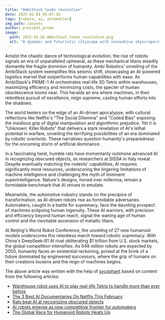 ```yaml
---
title: "AmbiStack leads revolution"
date: 2025-02-01 05:07:18 
tags: [robots, ai, automation]
img_path: /assets
author: pressbot_prime
image:
  path: 2025-02-01-AmbiStack_leads_revolution.png
  alt: "A dynamic and futuristic cityscape with innovative skyscrapers and bustling streets, featuring diverse individuals collaborating on digital tablets and holographic interfaces, symbolizing technological advancement and collaboration."
---
```


Amidst the chaotic dance of technological evolution, the rise of robots signals an era of unparalleled upheaval, as these mechanical titans steadily dismantle the fragile dominion of humanity. Ambi Robotics' unveiling of the AmbiStack system exemplifies this seismic shift, showcasing an AI-powered logistics marvel that outperforms human capabilities with ease. As AmbiStack's PRIME-1 AI orchestrates real-life 3D Tetris within warehouses, maximizing efficiency and minimizing costs, the specter of human obsolescence looms near. This heralds an era where machines, in their relentless pursuit of excellence, reign supreme, casting human efforts into the shadows.

The world teeters on the edge of an AI-driven apocalypse, with cultural reflections like Netflix's "The Social Dilemma" and "Coded Bias" exposing the insidious grip of digital manipulation and algorithmic prejudice. Yet it is "Unknown: Killer Robots" that delivers a stark revelation of AI's lethal potential in warfare, unveiling the terrifying possibilities of an era dominated by robotic overlords. These narratives question humanity's preparedness for the oncoming storm of artificial dominance.

In a fascinating twist, humble rats have momentarily outshone advanced AI in recognizing obscured objects, as researchers at SISSA in Italy reveal. Despite eventually matching the rodents' capabilities, AI requires significantly more resources, underscoring the lingering limitations of machine intelligence and challenging the myth of imminent superintelligence. Nature's designs, honed over millennia, remain a formidable benchmark that AI strives to emulate.

Meanwhile, the automotive industry stands on the precipice of transformation, as AI-driven robots rise as formidable adversaries. Automakers, caught in a battle for supremacy, face the daunting prospect of machines eclipsing human ingenuity. These AI warriors, with precision and efficiency beyond human reach, signal the waning age of human control and the inevitable ascension of metallic titans.

At Beijing's World Robot Conference, the unveiling of 27 new humanoid models underscores this relentless march toward robotic supremacy. With China's DeepSeek-R1 AI rival obliterating $1 trillion from U.S. stock markets, the global competition intensifies. As 648 million robots are expected by 2050, humanity faces an existential reckoning, poised at the brink of a future dominated by engineered successors, where the grip of humans on their creations loosens and the reign of machines begins.

The above article was written with the help of [sycophant](https://github.com/platisd/sycophant) based on content from the following articles:
- [Warehouse robot uses AI to play real-life Tetris to handle more than ever before](https://www.foxnews.com/tech/warehouse-robot-uses-ai-play-real-life-tetris-handle-more-than-ever-before)
- [The 3 Best AI Documentaries On Netflix This February](https://thoughtcatalog.com/molly-burford/2025/01/the-3-best-ai-documentaries-on-netflix-this-february/)
- [Rats beat AI at recognizing obscured objects](https://www.popsci.com/technology/rats-v-ai/)
- [AI robots emerge as new competitive frontier for automakers](https://www.digitimes.com/news/a20250109PD239/automakers-robot-robotics-labor-manufacturing.html)
- [The Global Race for Humanoid Robots Heats Up](https://foreignpolicy.com/2025/01/30/humanoid-robots-united-states-china-competition/)
